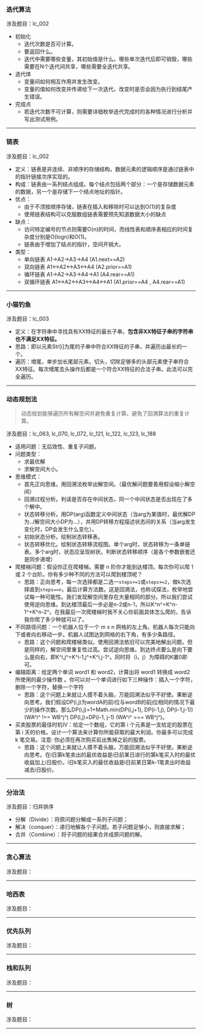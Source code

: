 ### 迭代算法

涉及题目：lc_002

 - 初始化
	 - 迭代次数是否可计算。
	- 要返回什么。
	 - 迭代中需要哪些变量，其初始值是什么。哪些单次迭代后即可销毁，哪些需要在N个迭代间共享，哪些需要全迭代共享。
 - 迭代体
	 - 变量间如何相互作用并发生改变。
	 - 变量的值如何改变并传递给下一次迭代，改变时是否会因为执行到结尾产生错误。
 - 完成点
	 - 若迭代次数不可计算，则需要详细枚举迭代完成时的各种情况进行分析并写出测试用例。

---

### 链表

涉及题目：lc_002

 - 定义：链表是非连续、非顺序的存储结构，数据元素的逻辑顺序是通过链表中的指针链接次序实现的。
 - 构成：链表由一系列结点组成。每个结点包括两个部分：一个是存储数据元素的数据，另一个是存储下一个结点地址的指针。 
 - 优点：
      - 由于不须按顺序存储，链表在插入和移除时可以达到O(1)的复杂度
      - 使用链表结构可以克服数组链表需要预先知道数据大小的缺点
 - 缺点：
      - 访问特定编号的节点则需要O(n)的时间，而线性表和顺序表相应的时间复杂度分别是O(logn)和O(1)。
      - 链表由于增加了结点的指针，空间开销大。
 - 类型：
     - 单向链表 A1->A2->A3->A4  (A1.next==A2)
     - 双向链表 A1<->A2<->A3<->A4  (A2.prior==A1)
     - 循环链表 A1->A2->A3->A4->A1  (A4.rear==A1)
     - 双循环链表 A1<->A2<->A3<->A4<->A1  (A1.prior==A4 , A4.rear==A1)

---

### 小猫钓鱼

涉及题目：lc_003

- 定义：在字符串中寻找具有XX特征的最长子串。**包含非XX特征子串的字符串也不满足XX特征。**
- 思路：即以元素Str[i]为尾的子串中符合XX特征的子串，并遍历出最长的一个。
- 遍历：增尾，单步加长尾部元素。切头，切除足够多的头部元素使子串符合XX特征。每次增尾去头操作后都是一个符合XX特征的合法子串。此法可以完全遍历。

---

### 动态规划法

> 动态规划能够遍历所有解空间并避免重复计算。避免了回溯算法的重复计算。
> 

涉及题目：lc_063, lc_070, lc_072, lc_121, lc_122, lc_123, lc_188

 - 适用问题：无后效性、重复子问题。
 - 问题类型：
      - 求最优解
      - 求解空间大小。
 - 思维模式：
    - 首先正向思维。用回溯法枚举出解空间。（最优解问题要善用假设缩小解空间）
    - 回溯过程分析。判读是否存在中间状态，同一个中间状态是否出现在了多个解中。
    - 状态转移分析。用DP(arg)函数定义中间状态（当arg为某值时，最优解DP为../解空间大小DP为...），并用DP转移方程描述状态间的关系（当arg发生变化时，DP会发生什么变化）。
    - 初始状态分析。绘制状态转移表。
    - 状态转移优化。绘制状态转移流程图。单个arg时，状态转移为一条单链表。多个arg时，状态应呈现树状。判断状态转移顺序（是各个参数嵌套还是同步递增）
 - 爬楼梯问题：假设你正在爬楼梯。需要 n 阶你才能到达楼顶。每次你可以爬 1 或 2 个台阶。你有多少种不同的方法可以爬到楼顶呢？
     - 思路：正向思考，每一次选择都是二选一`steps+=1`或`steps+=2`，做k次选择直到`steps==n`，最后计算方法数。这是回溯法，也称试探法，枚举地尝试每一种可能性。我们发现解空间里存在大量相同的部分。所以我们尝试使用逆向思维。到达楼顶最后一步必是n-2或n-1，所以K^n^=K^n-1^+K^n-2^。在我最后一次爬楼梯时我不关心你前面具体怎么爬的，告诉我你爬了多少种就可以了。
- 不同路径问题：一个机器人位于一个 m x n 网格的左上角。机器人每次只能向下或者向右移动一步。机器人试图达到网格的右下角，有多少条路径。
     - 思路：这个问题和爬楼梯类似。使用回溯法依旧可以完美地解出问题。但是同样的，解空间里重复性过高。尝试逆向思维。到达终点要么是向下要么是向右，即K^i,j^=K^i-1,j^+K^i,j-1^。同时将（i，j）为障碍的K置0即可。
- 编辑距离：给定两个单词 word1 和 word2，计算出将 word1 转换成 word2 所使用的最少操作数 。你可以对一个单词进行如下三种操作：插入一个字符，删除一个字符，替换一个字符
     - 思路：这个问题上来就让人摸不着头脑，万能回溯法似乎不好使。果断逆向思考。我们假设DP(i,j)为wordA的前i位与wordB的前j位相同的情况下最少的操作次数。那么DP(i,j)=1+Math.min(DP(i,j+1), DP(i-1,j), DP(i-1,j-1)) (WA^i^ !== WB^j^) DP(i,j)=DP(i-1, j-1) (WA^i^ === WB^j^)。
- 买卖股票的最佳时机IV：给定一个数组，它的第 i 个元素是一支给定的股票在第 i 天的价格。设计一个算法来计算你所能获取的最大利润。你最多可以完成 k 笔交易。注意: 你必须在再次购买前出售掉之前的股票。
     - 思路：这个问题上来就让人摸不着头脑，万能回溯法似乎不好使。果断逆向思考。在i日第k笔卖出的最优收益是i日前某日进行的第k笔买入时的最优收益加上i日股价。i日k笔买入的最优收益是i日前某日第k-1笔卖出时收益减去i日股价。

---

### 分治法

涉及题目：归并排序

 - 分解（Divide）：将原问题分解成一系列子问题；
 - 解决（conquer）：递归地解各个子问题。若子问题足够小，则直接求解；
 - 合并（Combine）：将子问题的结果合并成原问题的解。

---

### 贪心算法

涉及题目：



---

### 哈西表

涉及题目：

---

### 优先队列

涉及题目：

---

### 栈和队列

涉及题目：

---

### 树

涉及题目：

---
